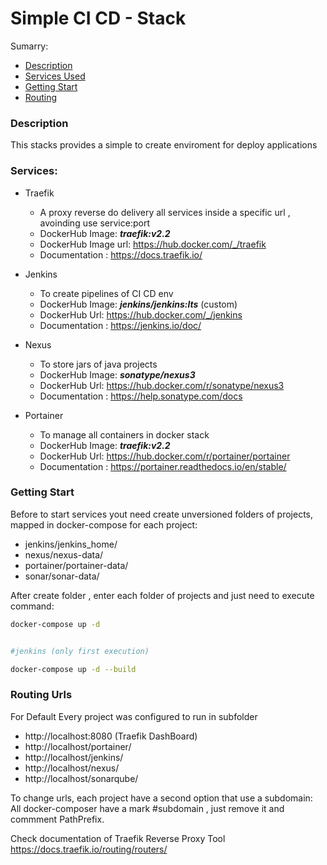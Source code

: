 # Simple CI CD - Stack

Sumarry:
* [Description](#description)
* [Services Used](#services)
* [Getting Start](#getting-start)
* [Routing](#routing-urls)


<h3 id="description">Description</h3>
   This stacks provides a simple to create enviroment for deploy applications
   
<h3 id="services">Services:</h3>

* Traefik
    * A proxy reverse do delivery all services inside a specific url , avoinding use service:port
    * DockerHub Image: ***traefik:v2.2***
    * DockerHub Image url: https://hub.docker.com/_/traefik
    * Documentation : https://docs.traefik.io/
    
* Jenkins
    * To create pipelines of CI CD env
    * DockerHub Image: ***jenkins/jenkins:lts*** (custom) 
    * DockerHub Url: https://hub.docker.com/_/jenkins
    * Documentation : https://jenkins.io/doc/
    
* Nexus 
    * To store jars of java projects
    * DockerHub Image: ***sonatype/nexus3***
    * DockerHub Url: https://hub.docker.com/r/sonatype/nexus3
    * Documentation : https://help.sonatype.com/docs
        
* Portainer
    * To manage all containers in docker stack
    * DockerHub Image: ***traefik:v2.2***
    * DockerHub Url: https://hub.docker.com/r/portainer/portainer
    * Documentation : https://portainer.readthedocs.io/en/stable/

<h3 id="getting-start">Getting Start</h3>

Before to start services yout need create unversioned folders of projects, mapped in docker-compose for each project:

* jenkins/jenkins_home/
* nexus/nexus-data/
* portainer/portainer-data/
* sonar/sonar-data/

After create folder , enter each folder of projects and just need to execute command:
```bash
docker-compose up -d


#jenkins (only first execution)

docker-compose up -d --build 
```

<h3 id="routing-urls">Routing Urls</h3>
For Default Every project was configured to run in subfolder

* http://localhost:8080 (Traefik DashBoard)
* http://localhost/portainer/
* http://localhost/jenkins/
* http://localhost/nexus/
* http://localhost/sonarqube/


To change urls, each project have a second option that use a subdomain:
All docker-composer have a mark #subdomain , just remove it and commment PathPrefix.

Check documentation of Traefik Reverse Proxy Tool https://docs.traefik.io/routing/routers/